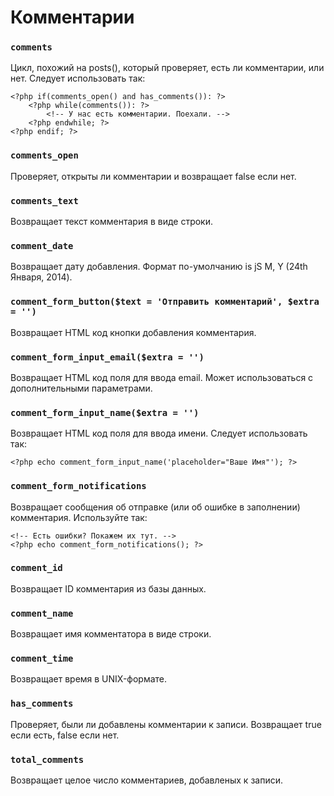 # Комментарии

### `comments`

Цикл, похожий на posts(), который проверяет, есть ли комментарии, или нет. Следует использовать так:

	<?php if(comments_open() and has_comments()): ?>
		<?php while(comments()): ?>
			<!-- У нас есть комментарии. Поехали. -->
		<?php endwhile; ?>
	<?php endif; ?>

### `comments_open`

Проверяет, открыты ли комментарии и возвращает false если нет.

### `comments_text`

Возвращает текст комментария в виде строки.

### `comment_date`

Возвращает дату добавления. Формат по-умолчанию is jS M, Y (24th Января, 2014).

### `comment_form_button($text = 'Отправить комментарий', $extra = '')`

Возвращает HTML код кнопки добавления комментария.

### `comment_form_input_email($extra = '')`

Возвращает HTML код поля для ввода email. Может использоваться с дополнительными параметрами.

### `comment_form_input_name($extra = '')`

Возвращает HTML код поля для ввода имени. Следует использовать так:

	<?php echo comment_form_input_name('placeholder="Ваше Имя"'); ?>

### `comment_form_notifications`

Возвращает сообщения об отправке (или об ошибке в заполнении) комментария. Используйте так:

	<!-- Есть ошибки? Покажем их тут. -->
	<?php echo comment_form_notifications(); ?>

### `comment_id`

Возвращает ID комментария из базы данных.

### `comment_name`

Возвращает имя комментатора в виде строки.

### `comment_time`

Возвращает время в UNIX-формате. 

### `has_comments`

Проверяет, были ли добавлены комментарии к записи. Возвращает true если есть, false если нет.

### `total_comments`

Возвращает целое число комментариев, добавленых к записи.